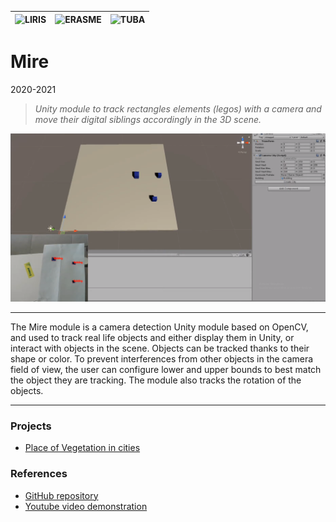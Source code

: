 |![LIRIS](/partners/logo_liris_100.png#center)|![ERASME](/partners/Erasme_100.jpg#center)|![TUBA](/partners/Tuba_100.jpg#center)|
|---|---|---|

# Mire
2020-2021

>*Unity module to track rectangles elements (legos) with a camera and move their digital siblings accordingly in the 3D scene.*

![Nom image](mire/capture2.png)

***

The Mire module is a camera detection Unity module based on OpenCV, and used to track real life objects and either display them in Unity, or interact with objects in the scene. Objects can be tracked thanks to their shape or color. To prevent interferences from other objects in the camera field of view, the user can configure lower and upper bounds to best match the object they are tracking. The module also tracks the rotation of the objects.

***

### Projects 
* [Place of Vegetation in cities](/projects/place-vegetation-cities)

### References
* [GitHub repository](https://github.com/VCityTeam/UD-Mire)
* [Youtube video demonstration](https://www.youtube.com/watch?v=AbVM-ZPWpCQ)
